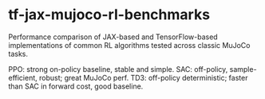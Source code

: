 # tf-jax-mujoco-rl-benchmarks
Performance comparison of JAX-based and TensorFlow-based implementations of common RL algorithms tested across classic MuJoCo tasks.

PPO: strong on-policy baseline, stable and simple.
SAC: off-policy, sample-efficient, robust; great MuJoCo perf.
TD3: off-policy deterministic; faster than SAC in forward cost, good baseline.